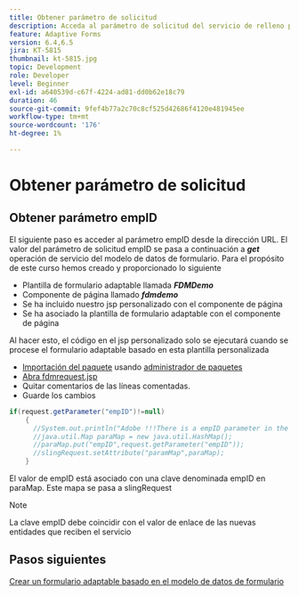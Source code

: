 ```yaml
---
title: Obtener parámetro de solicitud
description: Acceda al parámetro de solicitud del servicio de relleno previo de un modelo de datos de formulario
feature: Adaptive Forms
version: 6.4,6.5
jira: KT-5815
thumbnail: kt-5815.jpg
topic: Development
role: Developer
level: Beginner
exl-id: a640539d-c67f-4224-ad81-dd0b62e18c79
duration: 46
source-git-commit: 9fef4b77a2c70c8cf525d42686f4120e481945ee
workflow-type: tm+mt
source-wordcount: '176'
ht-degree: 1%

---
```


# Obtener parámetro de solicitud

## Obtener parámetro empID

El siguiente paso es acceder al parámetro empID desde la dirección URL. El valor del parámetro de solicitud empID se pasa a continuación a **_get_** operación de servicio del modelo de datos de formulario.
Para el propósito de este curso hemos creado y proporcionado lo siguiente

* Plantilla de formulario adaptable llamada **_FDMDemo_**
* Componente de página llamado **_fdmdemo_**
* Se ha incluido nuestro jsp personalizado con el componente de página
* Se ha asociado la plantilla de formulario adaptable con el componente de página

Al hacer esto, el código en el jsp personalizado solo se ejecutará cuando se procese el formulario adaptable basado en esta plantilla personalizada

* [Importación del paquete](assets/template-page-component.zip) usando [administrador de paquetes](http://localhost:4502/crx/packmgr/index.jsp)
* [Abra fdmrequest.jsp](http://localhost:4502/crx/de/index.jsp#/apps/fdmdemo/component/page/fdmdemo/fdmrequest.jsp)
* Quitar comentarios de las líneas comentadas.
* Guarde los cambios

```java
if(request.getParameter("empID")!=null)
    {
      //System.out.println("Adobe !!!There is a empID parameter in the request "+request.getParameter("empID"));
      //java.util.Map paraMap = new java.util.HashMap();
      //paraMap.put("empID",request.getParameter("empID"));
      //slingRequest.setAttribute("paramMap",paraMap);
    }
```

El valor de empID está asociado con una clave denominada empID en paraMap. Este mapa se pasa a slingRequest

>[!NOTE]
>
>La clave empID debe coincidir con el valor de enlace de las nuevas entidades que reciben el servicio

## Pasos siguientes

[Crear un formulario adaptable basado en el modelo de datos de formulario](./create-adaptive-form.md)
